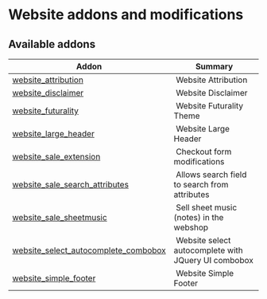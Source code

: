 Website addons and modifications
================================

[//]: # (addons)

Available addons
----------------
**Addon** | **Summary**
--- | ---
[website_attribution](website_attribution/) | Website Attribution
[website_disclaimer](website_disclaimer/) | Website Disclaimer
[website_futurality](website_futurality/) | Website Futurality Theme
[website_large_header](website_large_header/) | Website Large Header
[website_sale_extension](website_sale_extension/) | Checkout form modifications
[website_sale_search_attributes](website_sale_search_attributes/) | Allows search field to search from attributes
[website_sale_sheetmusic](website_sale_sheetmusic/) | Sell sheet music (notes) in the webshop
[website_select_autocomplete_combobox](website_select_autocomplete_combobox/) | Website select autocomplete with JQuery UI combobox
[website_simple_footer](website_simple_footer/) | Website Simple Footer
